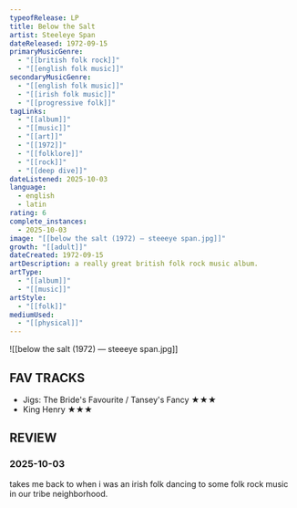 ```yaml
---
typeofRelease: LP
title: Below the Salt
artist: Steeleye Span
dateReleased: 1972-09-15
primaryMusicGenre:
  - "[[british folk rock]]"
  - "[[english folk music]]"
secondaryMusicGenre:
  - "[[english folk music]]"
  - "[[irish folk music]]"
  - "[[progressive folk]]"
tagLinks:
  - "[[album]]"
  - "[[music]]"
  - "[[art]]"
  - "[[1972]]"
  - "[[folklore]]"
  - "[[rock]]"
  - "[[deep dive]]"
dateListened: 2025-10-03
language:
  - english
  - latin
rating: 6
complete_instances:
  - 2025-10-03
image: "[[below the salt (1972) — steeeye span.jpg]]"
growth: "[[adult]]"
dateCreated: 1972-09-15
artDescription: a really great british folk rock music album.
artType:
  - "[[album]]"
  - "[[music]]"
artStyle:
  - "[[folk]]"
mediumUsed:
  - "[[physical]]"
---
```

![[below the salt (1972) — steeeye span.jpg]]
## FAV TRACKS

- Jigs: The Bride's Favourite / Tansey's Fancy ★★★
- King Henry ★★★

## REVIEW

### 2025-10-03

takes me back to when i was an irish folk dancing to some folk rock music in our tribe neighborhood.